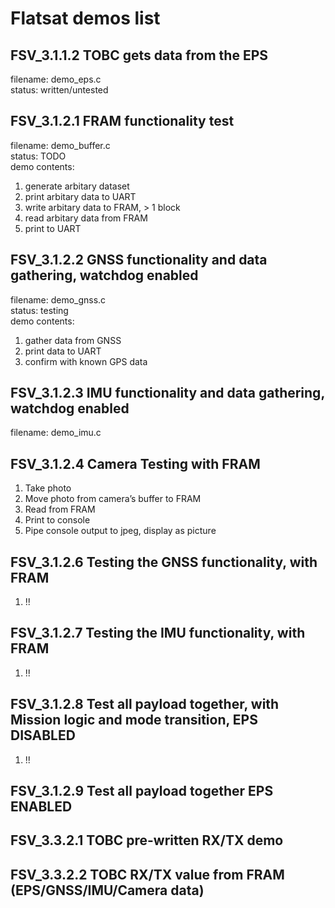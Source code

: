 # Flatsat demos list

## FSV_3.1.1.2 TOBC gets data from the EPS

filename: demo_eps.c \
status: written/untested

## FSV_3.1.2.1 FRAM functionality test

filename: demo_buffer.c \
status: TODO \
demo contents:

1. generate arbitary dataset
1. print arbitary data to UART
1. write arbitary data to FRAM, > 1 block
1. read arbitary data from FRAM
1. print to UART

## FSV_3.1.2.2 GNSS functionality and data gathering, watchdog enabled

filename: demo_gnss.c \
status: testing \
demo contents:

1. gather data from GNSS
1. print data to UART
1. confirm with known GPS data

## FSV_3.1.2.3 IMU functionality and data gathering, watchdog enabled

filename: demo_imu.c

## FSV_3.1.2.4 Camera Testing with FRAM

1. Take photo
1. Move photo from camera’s buffer to FRAM
1. Read from FRAM
1. Print to console
1. Pipe console output to jpeg, display as picture 

## FSV_3.1.2.6 Testing the GNSS functionality, with FRAM

1. !!

##	FSV_3.1.2.7 Testing the IMU functionality, with FRAM

1. !!

## FSV_3.1.2.8 Test all payload together, with Mission logic and mode transition, EPS DISABLED

1. !!

## FSV_3.1.2.9 Test all payload together EPS ENABLED

## FSV_3.3.2.1 TOBC pre-written RX/TX demo

## FSV_3.3.2.2 TOBC RX/TX value from FRAM (EPS/GNSS/IMU/Camera data)
